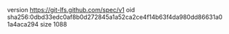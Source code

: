 version https://git-lfs.github.com/spec/v1
oid sha256:0dbd33edc0af8b0d272845a1a52ca2ce4f14b63f4da980dd86631a01a4aca294
size 1088
